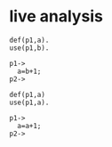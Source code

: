 # live analysis


```
def(p1,a).
use(p1,b).

p1-> 
  a=b+1;
p2-> 
```

```
def(p1,a)
use(p1,a).

p1-> 
  a=a+1;
p2-> 
```
